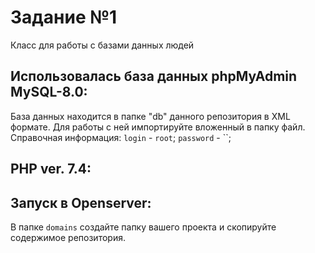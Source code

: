 # Задание №1 
Класс для работы с базами данных людей

## Использовалась база данных phpMyAdmin MySQL-8.0:
База данных находится в папке "db" данного репозитория в XML формате. 
Для работы с ней импортируйте вложенный в папку файл.
Справочная информация:
   `login` - `root`;
   `password` - ``;

## PHP ver. 7.4:

## Запуск в Openserver:
В папке `domains` создайте папку вашего проекта и скопируйте содержимое
репозитория. 
  
